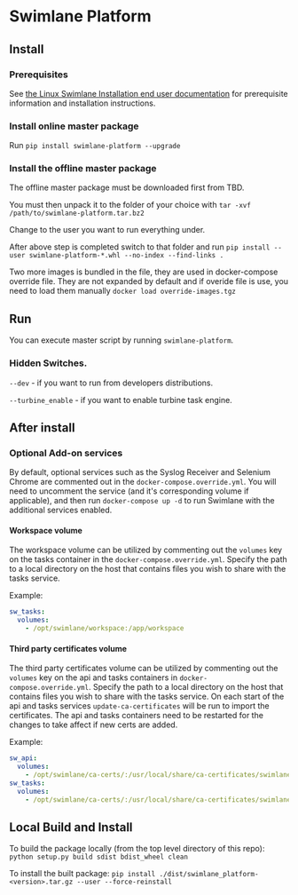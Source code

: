 # Swimlane Platform

## Install

### Prerequisites

See [the Linux Swimlane Installation end user documentation](https://swimlane.com/knowledge-center/install/Swimlane_Installation/Linux_Swimlane_Installation/) for prerequisite information and installation instructions.

### Install online master package

Run `pip install swimlane-platform --upgrade`

### Install the offline master package

The offline master package must be downloaded first from TBD.

You must then unpack it to the folder of your choice with `tar -xvf /path/to/swimlane-platform.tar.bz2`

Change to the user you want to run everything under.

After above step is completed switch to that folder and run `pip install --user swimlane-platform-*.whl --no-index --find-links .`

Two more images is bundled in the file, they are used in docker-compose
override file. They are not expanded by default and if overide
file is use, you need to load them manually `docker load override-images.tgz`

## Run

You can execute master script by running `swimlane-platform`.

### Hidden Switches.

`--dev` - if you want to run from developers distributions.

`--turbine_enable` - if you want to enable turbine task engine.

## After install

### Optional Add-on services

By default, optional services such as the Syslog Receiver and Selenium Chrome are commented out in the `docker-compose.override.yml`. You will need to uncomment the service (and it's corresponding volume if applicable), and then run `docker-compose up -d` to run Swimlane with the additional services enabled.

#### Workspace volume

The workspace volume can be utilized by commenting out the `volumes` key on the tasks container in the `docker-compose.override.yml`. Specify the path to a local directory on the host that contains files you wish to share with the tasks service.

Example:

```yaml
sw_tasks:
  volumes:
    - /opt/swimlane/workspace:/app/workspace
```

#### Third party certificates volume

The third party certificates volume can be utilized by commenting out the `volumes` key on the api and tasks containers in `docker-compose.override.yml`. Specify the path to a local directory on the host that contains files you wish to share with the tasks service. On each start of the api and tasks services `update-ca-certificates` will be run to import the certificates. The api and tasks containers need to be restarted for the changes to take affect if new certs are added.

Example:

```yaml
sw_api:
  volumes:
    - /opt/swimlane/ca-certs/:/usr/local/share/ca-certificates/swimlane/
sw_tasks:
  volumes:
    - /opt/swimlane/ca-certs/:/usr/local/share/ca-certificates/swimlane/
```

## Local Build and Install

To build the package locally (from the top level directory of this repo): `python setup.py build sdist bdist_wheel clean`

To install the built package: `pip install ./dist/swimlane_platform-<version>.tar.gz --user --force-reinstall`
